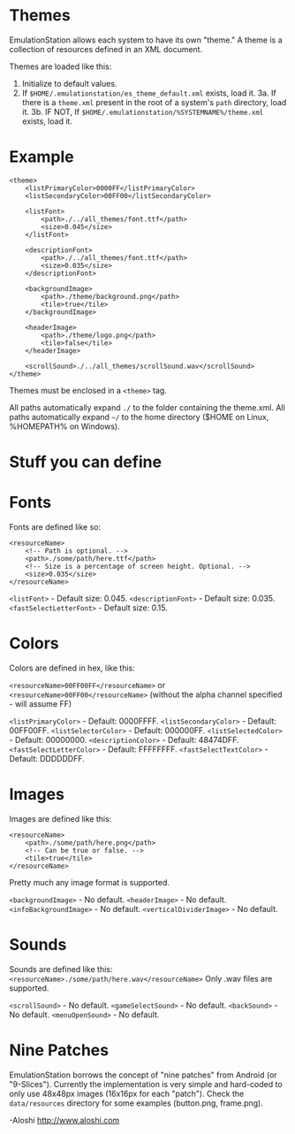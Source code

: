 Themes
======

EmulationStation allows each system to have its own "theme." A theme is a collection of resources defined in an XML document.

Themes are loaded like this:

1. Initialize to default values.
2. If `$HOME/.emulationstation/es_theme_default.xml` exists, load it.
3a. If there is a `theme.xml` present in the root of a system's `path` directory, load it.
3b.   IF NOT, If `$HOME/.emulationstation/%SYSTEMNAME%/theme.xml` exists, load it.

Example
=======

```
<theme>
	<listPrimaryColor>0000FF</listPrimaryColor>
	<listSecondaryColor>00FF00</listSecondaryColor>

	<listFont>
		<path>./../all_themes/font.ttf</path>
		<size>0.045</size>
	</listFont>

	<descriptionFont>
		<path>./../all_themes/font.ttf</path>
		<size>0.035</size>
	</descriptionFont>

	<backgroundImage>
		<path>./theme/background.png</path>
		<tile>true</tile>
	</backgroundImage>

	<headerImage>
		<path>./theme/logo.png</path>
		<tile>false</tile>
	</headerImage>

	<scrollSound>./../all_themes/scrollSound.wav</scrollSound>
</theme>
```

Themes must be enclosed in a `<theme>` tag.

All paths automatically expand `./` to the folder containing the theme.xml.
All paths automatically expand `~/` to the home directory ($HOME on Linux, %HOMEPATH% on Windows).

Stuff you can define
====================

Fonts
=====

Fonts are defined like so:
```
<resourceName>
	<!-- Path is optional. -->
	<path>./some/path/here.ttf</path>
	<!-- Size is a percentage of screen height. Optional. -->
	<size>0.035</size>
</resourceName>
```

`<listFont>` - Default size: 0.045.
`<descriptionFont>` - Default size: 0.035.
`<fastSelectLetterFont>` - Default size: 0.15.

Colors
======

Colors are defined in hex, like this:

`<resourceName>00FF00FF</resourceName>`
or
`<resourceName>00FF00</resourceName>`
(without the alpha channel specified - will assume FF)

`<listPrimaryColor>` - Default: 0000FFFF.
`<listSecondaryColor>` - Default: 00FF00FF.
`<listSelectorColor>` - Default: 000000FF.
`<listSelectedColor>` - Default: 00000000.
`<descriptionColor>` - Default: 48474DFF.
`<fastSelectLetterColor>` - Default: FFFFFFFF.
`<fastSelectTextColor>` - Default: DDDDDDFF.

Images
======

Images are defined like this:
```
<resourceName>
	<path>./some/path/here.png</path>
	<!-- Can be true or false. -->
	<tile>true</tile>
</resourceName>
```
Pretty much any image format is supported.

`<backgroundImage>` - No default.
`<headerImage>` - No default.
`<infoBackgroundImage>` - No default.
`<verticalDividerImage>` - No default.

Sounds
======

Sounds are defined like this:
`<resourceName>./some/path/here.wav</resourceName>`
Only .wav files are supported.

`<scrollSound>` - No default.
`<gameSelectSound>` - No default.
`<backSound>` - No default.
`<menuOpenSound>` - No default.


Nine Patches
============

EmulationStation borrows the concept of "nine patches" from Android (or "9-Slices"). Currently the implementation is very simple and hard-coded to only use 48x48px images (16x16px for each "patch"). Check the `data/resources` directory for some examples (button.png, frame.png).

-Aloshi
http://www.aloshi.com
